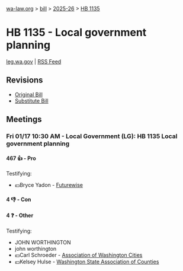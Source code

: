[wa-law.org](/) > [bill](/bill/) > [2025-26](/bill/2025-26/) > [HB 1135](/bill/2025-26/hb/1135/)

# HB 1135 - Local government planning
[leg.wa.gov](https://app.leg.wa.gov/billsummary?BillNumber=1135&Year=2025&Initiative=false) | [RSS Feed](./rss.xml)

## Revisions
* [Original Bill](1/)
* [Substitute Bill](S/)

## Meetings
### Fri 01/17 10:30 AM - Local Government (LG): HB 1135 Local government planning
#### 467 👍 - Pro
Testifying:
* 💵Bryce Yadon - [Futurewise](/org/futurewise/)

#### 4 👎 - Con

#### 4 ❓ - Other
Testifying:
* JOHN WORTHINGTON
* john worthington
* 💵Carl Schroeder - [Association of Washington Cities](/org/association_of_washington_cities/)
* 💵Kelsey Hulse - [Washington State Association of Counties](/org/washington_state_association_of_counties/)
